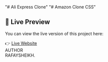 "# Ali Express Clone" 
"# Amazon Clone CSS" 
## 🔗 Live Preview

You can view the live version of this project here:


👉 [Live Website](https://aliexpresscloneassignment.netlify.app)
<BR>
AUTHOR
<BR>
RAFAYSHEIKH.
